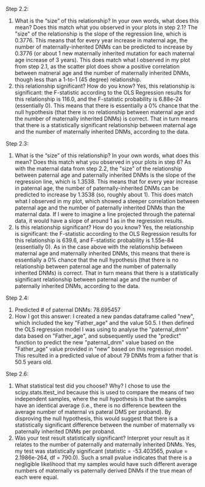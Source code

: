 Step 2.2:
1) What is the “size” of this relationship? In your own words, what does this mean? Does this match what you observed in your plots in step 2.1?
	The "size" of the relationship is the slope of the regression line, which is 0.3776. This means that for every year increase in maternal age, the number of maternally-inherited DNMs can be predicted to increase by 0.3776 (or about 1 new maternally inherited mutation for each maternal age increase of 3 years). This does match what I observed in my plot from step 2.1, as the scatter plot does show a positive correlation between matneral age and the number of maternally inherited DNMs, though less than a 1-to-1 (45 degree) relationship.
2)  this relationship significant? How do you know?
	Yes, this relationship is significant: the F-statistic according to the OLS Regression results for this relationship is 116.0, and the F-statistic probability is 6.88e-24 (essentially 0). This means that there is essentially a 0% chance that the null hypothesis (that there is no relationship between maternal age and the number of maternally inherited DNMs) is correct. That in turn means that there is a statistically significant relationship between maternal age and the number of maternally inherited DNMs, according to the data.

Step 2.3:
1) What is the “size” of this relationship? In your own words, what does this mean? Does this match what you observed in your plots in step 6?
	As with the maternal data from step 2.2, the "size" of the relationship between paternal age and paternally inherited DNMs is the slope of the regression line, which is 1.3538. This means that for every year increase in paternal age, the number of paternally-inherited DNMs can be predicted to increase by 1.3538 (so, roughly about 1).  This does match what I observed in my plot, which showed a steeper correlation between paternal age and the number of paternally inherited DNMs than the maternal data. If I were to imagine a line projected through the paternal data, it would have a slope of around 1 as in the regression results.
2) Is this relationship significant? How do you know?
	Yes, the relationship is significant: the F-statistic according to the OLS Regression results for this relationship is 639.6, and F-statistic probability is 1.55e-84 (essentially 0). As in the case above with the relationship between maternal age and maternally inherited DNMs, this means that there is essentially a 0% chance that the null hypothesis (that there is no relationship between paternal age and the number of paternally inherited DNMs) is correct. That in turn means that there is a statistically significant relationship between paternal age and the number of paternally inherited DNMs, according to the data.

Step 2.4:
1) Predicted # of paternal DNMs: 78.695457
2) How I got this answer:
	I created a new pandas dataframe called "new", which included the key "Father_age" and the value 50.5. I then defined the OLS regression model I was using to analyse the "paternal_dnm" data based on "Father_age", and subsequently used the "predict" function to predict the new "paternal_dnm" value based on the "Father_age" value provided in "new" based on this regression model. This resulted in a predicted value of about 79 DNMs from a father that is 50.5 years old.

Step 2.6:
1) What statistical test did you choose? Why?
	I chose to use the scipy.stats.ttest_ind because this is used to compare the means of two independent samples, where the null hypothesis is that the samples have an identical average (i.e., there is no difference bewteen the average number of maternal vs pateral DMS per proband). By disproving the null hypothesis, this would suggest that there is a statistically significant difference between the number of maternally vs paternally inherited DNMs per proband.
2) Was your test result statistically significant? Interpret your result as it relates to the number of paternally and maternally inherited DNMs.
	Yes, my test was statistically significant (statistic = -53.403565, pvalue = 2.1986e-264, df = 790.0). Such a small pvalue indicates that there is a negligible likelihood that my samples would have such different average numbers of maternally vs paternally derived DNMs if the true mean of each were equal.